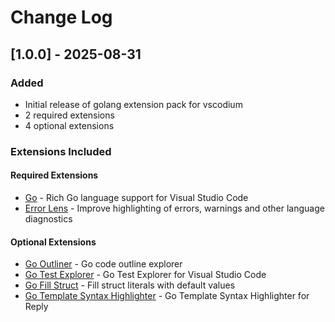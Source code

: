 # Change Log

## [1.0.0] - 2025-08-31

### Added
- Initial release of golang extension pack for vscodium
- 2 required extensions
- 4 optional extensions

### Extensions Included

#### Required Extensions
- [Go](https://open-vsx.org/extension/golang/go) - Rich Go language support for Visual Studio Code
- [Error Lens](https://open-vsx.org/extension/usernamehw/errorlens) - Improve highlighting of errors, warnings and other language diagnostics

#### Optional Extensions  
- [Go Outliner](https://open-vsx.org/extension/766b/go-outliner) - Go code outline explorer
- [Go Test Explorer](https://open-vsx.org/extension/premparihar/gotestexplorer) - Go Test Explorer for Visual Studio Code
- [Go Fill Struct](https://open-vsx.org/extension/davidbarratt/go-fill-struct) - Fill struct literals with default values
- [Go Template Syntax Highlighter](https://open-vsx.org/extension/karyan40024/gotmpl-syntax-highlighter) - Go Template Syntax Highlighter for Reply
